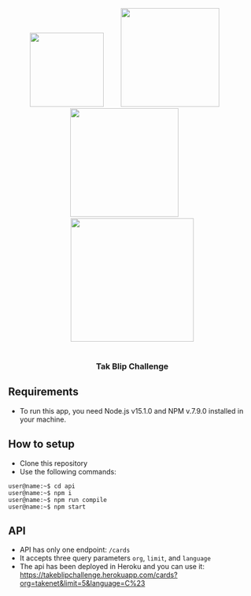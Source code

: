 <div align="center">
  <img src="https://encrypted-tbn0.gstatic.com/images?q=tbn:ANd9GcRtmAyNB0XJKRhS4zMU6heS64Ghm-xxYiVyyUfNQ1QdjsEFJW-SiBCdJH3_Af0rWPnaXfA&usqp=CAU" width="150px">
  <span> &nbsp &nbsp &nbsp &nbsp</span>
  <img src="https://encrypted-tbn0.gstatic.com/images?q=tbn:ANd9GcS7WVmSy2jD2i1h_quzZb3upizNZ-W1gIcwvU0IBqLUtdnoTXdAviPbwIekRywq34myqA&usqp=CAU" width="200px"> 
  <span> &nbsp &nbsp &nbsp &nbsp</span>
  <img src="https://expressjs.com/images/express-facebook-share.png" width="220px">
  <span> &nbsp &nbsp &nbsp &nbsp</span>
  <img src="https://www.hostko.si/blog/wp-content/uploads/2019/07/nodejs-logo.png" width="250px">
</div>
<br />

<div align="center">
  <h3> Tak Blip Challenge </h3>
</div>

## Requirements
 - To run this app, you need Node.js v15.1.0 and NPM v.7.9.0 installed in your machine.

## How to setup
 - Clone this repository
 - Use the following commands: 
  ```console
  user@name:~$ cd api
  user@name:~$ npm i
  user@name:~$ npm run compile
  user@name:~$ npm start
  ```
 
 ## API
  - API has only one endpoint: `/cards`
  - It accepts three query parameters `org`, `limit`, and `language`
  - The api has been deployed in Heroku and you can use it: https://takeblipchallenge.herokuapp.com/cards?org=takenet&limit=5&language=C%23 

